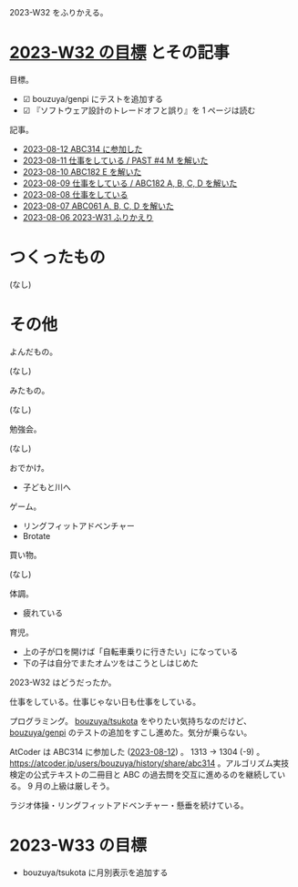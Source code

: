 2023-W32 をふりかえる。

# [2023-W32 の目標][2023-08-06] とその記事

目標。

- ☑ bouzuya/genpi にテストを追加する
- ☑ 『ソフトウェア設計のトレードオフと誤り』を 1 ページは読む

記事。

- [2023-08-12 ABC314 に参加した][2023-08-12]
- [2023-08-11 仕事をしている / PAST #4 M を解いた][2023-08-11]
- [2023-08-10 ABC182 E を解いた][2023-08-10]
- [2023-08-09 仕事をしている / ABC182 A, B, C, D を解いた][2023-08-09]
- [2023-08-08 仕事をしている][2023-08-08]
- [2023-08-07 ABC061 A, B, C, D を解いた][2023-08-07]
- [2023-08-06 2023-W31 ふりかえり][2023-08-06]

# つくったもの

(なし)

# その他

よんだもの。

(なし)

みたもの。

(なし)

勉強会。

(なし)

おでかけ。

- 子どもと川へ

ゲーム。

- リングフィットアドベンチャー
- Brotate

買い物。

(なし)

体調。

- 疲れている

育児。

- 上の子が口を開けば「自転車乗りに行きたい」になっている
- 下の子は自分でまたオムツをはこうとしはじめた

2023-W32 はどうだったか。

仕事をしている。仕事じゃない日も仕事をしている。

プログラミング。 [bouzuya/tsukota] をやりたい気持ちなのだけど、 [bouzuya/genpi] のテストの追加をすこし進めた。気分が乗らない。

AtCoder は ABC314 に参加した ([2023-08-12]) 。 1313 → 1304 (-9) 。 <https://atcoder.jp/users/bouzuya/history/share/abc314> 。アルゴリズム実技検定の公式テキストの二冊目と ABC の過去問を交互に進めるのを継続している。 9 月の上級は厳しそう。

ラジオ体操・リングフィットアドベンチャー・懸垂を続けている。

# 2023-W33 の目標

- bouzuya/tsukota に月別表示を追加する

[2023-08-06]: https://blog.bouzuya.net/2023/08/06/
[2023-08-07]: https://blog.bouzuya.net/2023/08/07/
[2023-08-08]: https://blog.bouzuya.net/2023/08/08/
[2023-08-09]: https://blog.bouzuya.net/2023/08/09/
[2023-08-10]: https://blog.bouzuya.net/2023/08/10/
[2023-08-11]: https://blog.bouzuya.net/2023/08/11/
[2023-08-12]: https://blog.bouzuya.net/2023/08/12/
[bouzuya/genpi]: https://github.com/bouzuya/genpi
[bouzuya/tsukota]: https://github.com/bouzuya/tsukota
